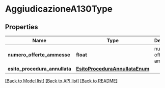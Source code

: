 # AggiudicazioneA130Type

## Properties
Name | Type | Description | Notes
------------ | ------------- | ------------- | -------------
**numero_offerte_ammesse** | **float** | numero di offerte ammesse | 
**esito_procedura_annullata** | [**EsitoProceduraAnnullataEnum**](EsitoProceduraAnnullataEnum.md) |  | [optional] 

[[Back to Model list]](../README.md#documentation-for-models) [[Back to API list]](../README.md#documentation-for-api-endpoints) [[Back to README]](../README.md)

